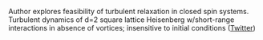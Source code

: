 
Author explores feasibility of turbulent relaxation in closed spin systems. Turbulent dynamics of d=2 square lattice Heisenberg w/short-range interactions in absence of vortices; insensitive to initial conditions ([Twitter](https://twitter.com/JoshuahHeath/status/1310583562341699584))
